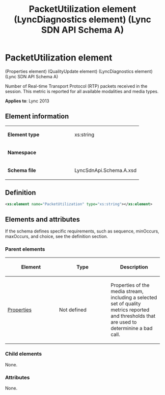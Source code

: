﻿---
title: PacketUtilization element  (LyncDiagnostics element) (Lync SDN API Schema A)
TOCTitle: PacketUtilization element
ms:assetid: 7bdf4d37-ef03-03e7-a123-cf125d9ad495
ms:mtpsurl: https://msdn.microsoft.com/en-us/library/Dn439235(v=office.15)
ms:contentKeyID: 57260972
ms.date: 07/24/2014
mtps_version: v=office.15
dev_langs:
- xml
---

# PacketUtilization element 

(Properties element) (QualityUpdate element) (LyncDiagnostics element) (Lync SDN API Schema A)

Number of Real-time Transport Protocol (RTP) packets received in the session. This metric is reported for all available modalities and media types.


**Applies to**: Lync 2013

## Element information

<table>
<colgroup>
<col style="width: 50%" />
<col style="width: 50%" />
</colgroup>
<tbody>
<tr class="odd">
<td><p><strong>Element type</strong></p></td>
<td><p>xs:string</p></td>
</tr>
<tr class="even">
<td><p><strong>Namespace</strong></p></td>
<td><p></p></td>
</tr>
<tr class="odd">
<td><p><strong>Schema file</strong></p></td>
<td><p>LyncSdnApi.Schema.A.xsd</p></td>
</tr>
</tbody>
</table>


## Definition

``` xml
<xs:element name="PacketUtilization" type="xs:string"></xs:element>
```

## Elements and attributes

If the schema defines specific requirements, such as sequence, minOccurs, maxOccurs, and choice, see the definition section.

### Parent elements

<table>
<colgroup>
<col style="width: 33%" />
<col style="width: 33%" />
<col style="width: 33%" />
</colgroup>
<thead>
<tr class="header">
<th><p>Element</p></th>
<th><p>Type</p></th>
<th><p>Description</p></th>
</tr>
</thead>
<tbody>
<tr class="odd">
<td><p><a href="properties-element-qualityupdate-element-sdn-api-schema-a.md">Properties</a></p></td>
<td><p>Not defined</p></td>
<td><p>Properties of the media stream, including a selected set of quality metrics reported and thresholds that are used to determinine a bad call.</p></td>
</tr>
</tbody>
</table>


### Child elements

None.

### Attributes

None.

